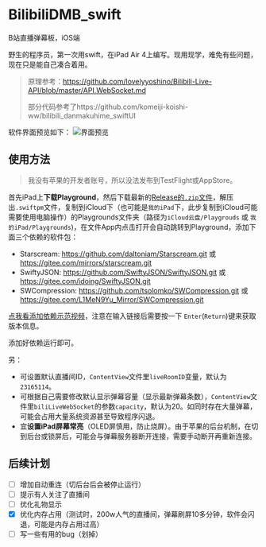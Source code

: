 # BilibiliDMB_swift
B站直播弹幕板，iOS端

野生的程序员，第一次用swift，在iPad Air 4上编写。现用现学，难免有些问题，现在只是能自己凑合着用。

> 原理参考：https://github.com/lovelyyoshino/Bilibili-Live-API/blob/master/API.WebSocket.md
> 
> 部分代码参考了https://github.com/komeiji-koishi-ww/bilibili_danmakuhime_swiftUI

软件界面预览如下：
![界面预览](https://user-images.githubusercontent.com/56810549/155886826-6880149b-5cb4-42f1-9692-4e049dd603dd.jpg)

## 使用方法
> 我没有苹果的开发者账号，所以没法发布到TestFlight或AppStore。

首先iPad上**下载Playground**，然后下载最新的[Release的`.zip`文件](https://github.com/ccslykx/BilibiliDMB_swift/releases/download/0_1_1/BilibiliDMB_0_1_1.zip)，解压出`.swiftpm`文件，复制到iCloud下（也可能是`我的iPad`下，此步复制到iCloud可能需要使用电脑操作）的Playgrounds文件夹（路径为`iCloud云盘/Playgrouds` 或 `我的iPad/Playgrounds`)，在文件App内点击打开会自动跳转到Playground，添加下面三个依赖的软件包：

- Starscream: https://github.com/daltoniam/Starscream.git 或 https://gitee.com/mirrors/starscream.git
- SwiftyJSON: https://github.com/SwiftyJSON/SwiftyJSON.git 或 https://gitee.com/idoing/SwiftyJSON.git
- SWCompression: https://github.com/tsolomko/SWCompression.git 或 https://gitee.com/L1MeN9Yu_Mirror/SWCompression.git

[点我看添加依赖示范视频](https://user-images.githubusercontent.com/56810549/183272525-5d3aeba6-8d66-438a-b183-68c8845cd27d.MP4)，注意在输入链接后需要按一下 `Enter`(`Return`)键来获取版本信息。

添加好依赖运行即可。

另：
  - 可设置默认直播间ID，`ContentView`文件里`liveRoomID`变量，默认为`23165114`。
  - 可根据自己需要修改默认显示弹幕容量（显示最新弹幕条数），`ContentView`文件里`biliLiveWebSocket`的参数`capacity`，默认为20。如同时存在大量弹幕，可能会占用大量系统资源甚至导致程序闪退。
  - 宜**设置iPad屏幕常亮**（OLED屏慎用，防止烧屏）。由于苹果的后台机制，在切到后台或锁屏后，可能会与弹幕服务器断开连接，需要手动断开再重新连接。

## 后续计划
- [ ] 增加自动重连（切后台后会被停止运行）
- [ ] 提示有人关注了直播间
- [ ] 优化礼物显示
- [x] 优化内存占用（测试时，200w人气的直播间，弹幕刷屏10多分钟，软件会闪退，可能是内存占用过高）
- [ ] 写一些有用的bug（划掉）
